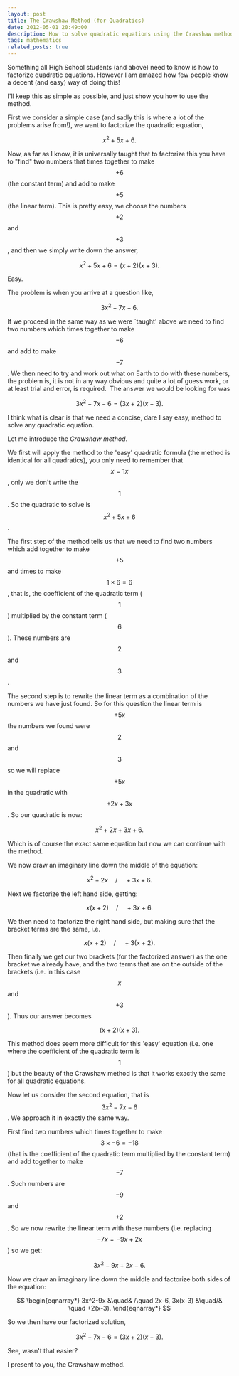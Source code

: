 ```yaml
---
layout: post
title: The Crawshaw Method (for Quadratics)
date: 2012-05-01 20:49:00
description: How to solve quadratic equations using the Crawshaw method
tags: mathematics
related_posts: true
---
```


Something all High School students (and above) need to know is how to factorize quadratic equations. However I am amazed how few people know a decent (and easy) way of doing this!

I'll keep this as simple as possible, and just show you how to use the method.

First we consider a simple case (and sadly this is where a lot of the problems arise from!), we want to factorize the quadratic equation,

$$
x^2+5x+6.
$$

Now, as far as I know, it is universally taught that to factorize this you have to "find" two numbers that times together to make $$+6$$ (the constant term) and add to make $$+5$$ (the linear term). This is pretty easy, we choose the numbers $$+2$$ and $$+3$$, and then we simply write down the answer,

$$
x^2+5x+6=(x+2)(x+3).
$$

Easy.

The problem is when you arrive at a question like,

$$
3x^2-7x-6.
$$

If we proceed in the same way as we were `taught' above we need to find two numbers which times together to make $$-6$$ and add to make $$-7$$. We then need to try and work out what on Earth to do with these numbers, the problem is, it is not in any way obvious and quite a lot of guess work, or at least trial and error, is required.  The answer we would be looking for was

$$
3x^2-7x-6=(3x+2)(x-3).
$$

I think what is clear is that we need a concise, dare I say easy, method to solve any quadratic equation.

Let me introduce the _Crawshaw method_.

We first will apply the method to the 'easy' quadratic formula (the method is identical for all quadratics), you only need to remember that $$x=1x$$, only we don't write the $$1$$. So the quadratic to solve is $$x^2+5x+6$$.

The first step of the method tells us that we need to find two numbers which add together to make $$+5$$ and times to make $$1\times 6=6$$, that is, the coefficient of the quadratic term ($$1$$) multiplied by the constant term ($$6$$). These numbers are $$2$$ and $$3$$.

The second step is to rewrite the linear term as a combination of the numbers we have just found. So for this question the linear term is $$+5x$$ the numbers we found were $$2$$ and $$3$$ so we will replace $$+5x$$ in the quadratic with $$+2x+3x$$. So our quadratic is now:

$$
x^2+2x+3x+6.
$$

Which is of course the exact same equation but now we can continue with the method.

We now draw an imaginary line down the middle of the equation:

$$
x^2+2x\quad/\quad+3x+6.
$$

Next we factorize the left hand side, getting:

$$
x(x+2)\quad/\quad+3x+6.
$$

We then need to factorize the right hand side, but making sure that the bracket terms are the same, i.e.

$$
x(x+2)\quad/\quad+3(x+2).
$$

Then finally we get our two brackets (for the factorized answer) as the one bracket we already have, and the two terms that are on the outside of the brackets (i.e. in this case $$x$$ and $$+3$$). Thus our answer becomes

$$
(x+2)(x+3).
$$

This method does seem more difficult for this 'easy' equation (i.e. one where the coefficient of the quadratic term is $$1$$) but the beauty of the Crawshaw method is that it works exactly the same for all quadratic equations.

Now let us consider the second equation, that is $$3x^2-7x-6$$. We approach it in exactly the same way.

First find two numbers which times together to make $$3\times -6 = -18$$ (that is the coefficient of the quadratic term multiplied by the constant term) and add together to make $$-7$$. Such numbers are $$-9$$ and $$+2$$. So we now rewrite the linear term with these numbers (i.e. replacing $$-7x=-9x+2x$$) so we get:

$$
3x^2-9x+2x-6.
$$

Now we draw an imaginary line down the middle and factorize both sides of the equation:

$$
\begin{eqnarray*}
3x^2-9x &\quad& /\quad 2x-6,
3x(x-3) &\quad/& \quad +2(x-3).
\end{eqnarray*}
$$

So we then have our factorized solution,

$$
3x^2-7x-6=(3x+2)(x-3).
$$

See, wasn't that easier?

I present to you, the Crawshaw method.
